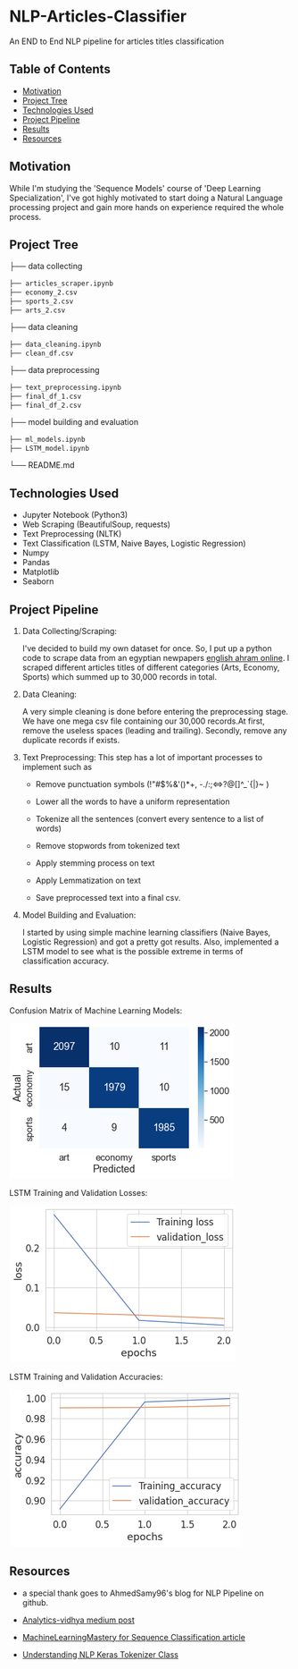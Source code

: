# NLP-Articles-Classifier
An END to End NLP pipeline for articles titles classification

## Table of Contents

* [Motivation](#motivation)
* [Project Tree](#project-tree)
* [Technologies Used](#technologies-used)
* [Project Pipeline](#project-pipeline)
* [Results](#results)
* [Resources](#resources)


## Motivation

While I'm studying the 'Sequence Models' course of 'Deep Learning Specialization',
I've got highly motivated to start doing a Natural Language processing project and gain more hands on experience required the whole process.

## Project Tree


├── data collecting

    ├── articles_scraper.ipynb 
    ├── economy_2.csv
    ├── sports_2.csv
    ├── arts_2.csv
    

├── data cleaning

    ├── data_cleaning.ipynb 
    ├── clean_df.csv


├── data preprocessing

    ├── text_preprocessing.ipynb 
    ├── final_df_1.csv
    ├── final_df_2.csv


├── model building and evaluation

    ├── ml_models.ipynb 
    ├── LSTM_model.ipynb


└── README.md 


## Technologies Used

* Jupyter Notebook (Python3)
* Web Scraping (BeautifulSoup, requests)
* Text Preprocessing (NLTK)
* Text Classification (LSTM, Naive Bayes, Logistic Regression)
* Numpy
* Pandas
* Matplotlib
* Seaborn

## Project Pipeline

1. Data Collecting/Scraping:
    
    I've decided to build my own dataset for once. So, I put up a python code to scrape data from an egyptian newpapers [english ahram online](https://english.ahram.org.eg). I scraped different articles titles of different categories (Arts, Economy, Sports) which summed up to 30,000 records in total.
    
2. Data Cleaning: 
    
    A very simple cleaning is done before entering the preprocessing stage.
    We have one mega csv file containing our 30,000 records.At first, remove the useless spaces (leading and trailing).
    Secondly, remove any duplicate records if exists.
    
3. Text Preprocessing: This step has a lot of important processes to implement such as
    
    * Remove punctuation symbols (!"#$%&'()*+, -./:;<=>?@[\]^_`{|}~ )
    
    * Lower all the words to have a uniform representation
    
    * Tokenize all the sentences (convert every sentence to a list of words)

    * Remove stopwords from tokenized text

    * Apply stemming process on text

    * Apply Lemmatization on text

    * Save preprocessed text into a final csv.

4.  Model Building and Evaluation:
    
    I started by using simple machine learning classifiers (Naive Bayes, Logistic Regression)
    and got a pretty got results. Also, implemented a LSTM model to see what is the possible extreme in terms 
    of classification accuracy.

## Results

Confusion Matrix of Machine Learning Models:

![alt text](Images/cm_for_ml_models.png)

LSTM Training and Validation Losses:

![alt text](Images/training_losses.png)

LSTM Training and Validation Accuracies:

![alt text](Images/training_accuracies.png)


## Resources

- a special thank goes to AhmedSamy96's blog for NLP Pipeline on github.

- [Analytics-vidhya medium post](https://medium.com/analytics-vidhya/nlp-tutorial-for-text-classification-in-python-8f19cd17b49e#:~:text=Text%20classification%20is%20one%20of,in%20a%20cost%2Deffective%20manner.)

- [MachineLearningMastery for Sequence Classification article](https://machinelearningmastery.com/sequence-classification-lstm-recurrent-neural-networks-python-keras/)

- [Understanding NLP Keras Tokenizer Class](https://medium.com/analytics-vidhya/understanding-nlp-keras-tokenizer-class-arguments-with-example-551c100f0cbd)
